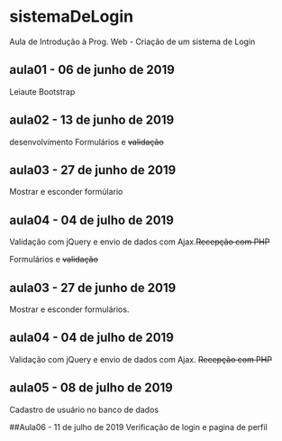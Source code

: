 # sistemaDeLogin
Aula de Introdução à Prog. Web - Criação de um sistema de Login

## aula01 - 06 de junho de 2019
Leiaute Bootstrap

## aula02 - 13 de junho de 2019
desenvolvimento
Formulários e  ~~validação~~

## aula03 - 27 de junho de 2019
Mostrar e esconder formúlario

## aula04 - 04 de julho de 2019
Validação com jQuery e envio de dados com Ajax.~~Recepção com PHP~~

Formulários e ~~validação~~

## aula03 - 27 de junho de 2019
Mostrar e esconder formulários.

## aula04 - 04 de julho de 2019
Validação com jQuery e envio de 
dados com Ajax. ~~Recepção com PHP~~

## aula05 - 08 de julho de 2019
Cadastro de usuário no banco de dados

##Aula06 - 11 de julho de 2019
Verificação de login e pagina de perfil 
